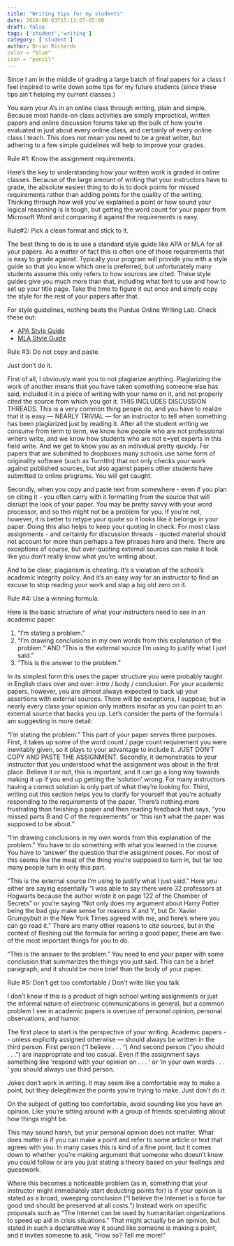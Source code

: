 ```yaml
---
title: "Writing tips for my students"
date: 2018-08-03T15:13:07-05:00
draft: false
tags: ['student','writing']
category: ['student']
author: Brian Richards
color = "blue"
icon = "pencil"
---
```


Since I am in the middle of grading a large batch of final papers for a class I feel inspired to write down some tips for my future students (since these tips ain't helping my current classes.)

You earn your A’s in an online class through writing, plain and simple. Because most hands-on class activities are simply impractical, written papers and online discussion forums take up the bulk of how you’re evaluated in just about every online class, and certainly of every online class I teach. This does not mean you need to be a great writer, but adhering to a few simple guidelines will help to improve your grades.

Rule #1: Know the assignment requirements.

Here’s the key to understanding how your written work is graded in online classes. Because of the large amount of writing that your instructors have to grade, the absolute easiest thing to do is to dock points for missed requirements rather than adding points for the quality of the writing. Thinking through how well you’ve explained a point or how sound your logical reasoning is is tough, but getting the word count for your paper from Microsoft Word and comparing it against the requirements is easy.

Rule#2: Pick a clean format and stick to it.

The best thing to do is to use a standard style guide like APA or MLA for all your papers. As a matter of fact this is often one of those requirements that is easy to grade against. Typically your program will provide you with a style guide so that you know which one is preferred, but unfortunately many students assume this only refers to how sources are cited. These style guides give you much more than that, including what font to use and how to set up your title page. Take the time to figure it out once and simply copy the style for the rest of your papers after that.

For style guidelines, nothing beats the Purdue Online Writing Lab. Check these out:
* [APA Style Guide](https://owl.english.purdue.edu/owl/resource/664/01/)
* [MLA Style Guide](https://owl.english.purdue.edu/owl/resource/675/01/)

Rule #3: Do not copy and paste.

Just don’t do it. 

First of all, I obviously want you to not plagiarize anything. Plagiarizing the work of another means that you have taken something someone else has said, included it in a piece of writing with your name on it, and not properly cited the source from which you got it. THIS INCLUDES DISCUSSION THREADS. This is a very common thing people do, and you have to realize that it is easy — NEARLY TRIVIAL — for an instructor to tell when something has been plagiarized just by reading it. After all the student writing we consume from term to term, we know how people who are not professional writers write, and we know how students who are not e=yet experts in this field write. And we get to know you as an individual pretty quickly. For papers that are submitted to dropboxes many schools use some form of originality software (such as TurnItIn) that not only checks your work against published sources, but also against papers other students have submitted to online programs. You will get caught.

Secondly, when you copy and paste text from somewhere - even if you plan on citing it - you often carry with it formatting from the source that will disrupt the look of your paper. You may be pretty savvy with your word processor, and so this might not be a problem for you. If you’re not, however, it is better to retype your quote so it looks like it belongs in your paper. Doing this also helps to keep your quoting in check. For most class assignments - and certainly for discussion threads - quoted material should not account for more than perhaps a few phrases here and there. There are exceptions of course, but over-quoting external sources can make it look like you don’t really know what you’re writing about.

And to be clear, plagiarism is cheating. It’s a violation of the school’s academic integrity policy. And it’s an easy way for an instructor to find an excuse to stop reading your work and slap a big old zero on it.

Rule #4: Use a winning formula.

Here is the basic structure of what your instructors need to see in an academic paper:

1. “I’m stating a problem.”
2. “I’m drawing conclusions in my own words from this explanation of the problem.”
AND “This is the external source I’m using to justify what I just said.”
3. “This is the answer to the problem.” 

In its simplest form this uses the paper structure you were probably taught in English class over and over: intro / body / conclusion. For your academic papers, however, you are almost always expected to back up your assertions with external sources. There will be exceptions, I suppose, but in nearly every class your opinion only matters insofar as you can point to an external source that backs you up. Let’s consider the parts of the formula I am suggesting in more detail:

“I’m stating the problem.” This part of your paper serves three purposes. First, it takes up some of the word count / page count requirement you were inevitably given, so it plays to your advantage to include it. JUST DON’T COPY AND PASTE THE ASSIGNMENT. Secondly, it demonstrates to your instructor that you understood what the assignment was about in the first place. Believe it or not, this is important, and it can go a long way towards making it up if you end up getting the ‘solution’ wrong. For many instructors having a correct solution is only part of what they’re looking for. Third, writing out this section helps you to clarify for yourself that you’re actually responding to the requirements of the paper. There’s nothing more frustrating than finishing a paper and then reading feedback that says, “you missed parts B and C of the requirements” or “this isn’t what the paper was supposed to be about.”

“I’m drawing conclusions in my own words from this explanation of the problem.” You have to do something with what you learned in the course. You have to ‘answer’ the question that the assignment poses. For most of this seems like the meat of the thing you’re supposed to turn in, but far too many people turn in only this part.

“This is the external source I’m using to justify what I just said.” Here you either are saying essentially “I was able to say there were 32 professors at Hogwarts because the author wrote it on page 122 of the Chamber of Secrets” or you’re saying “Not only does my argument about Harry Potter being the bad guy make sense for reasons X and Y, but Dr. Xavier Grumpybutt in the New York Times agreed with me, and here’s where you can go read it.” There are many other reasons to cite sources, but in the context of fleshing out the formula for writing a good paper, these are two of the most important things for you to do.

“This is the answer to the problem.” You need to end your paper with some conclusion that summarizes the things you just said. This can be a brief paragraph, and it should be more brief than the body of your paper.

Rule #5: Don’t get too comfortable / Don’t write like you talk

I don’t know if this is a product of high school writing assignments or just the informal nature of electronic communications in general, but a common problem I see in academic papers is overuse of personal opinion, personal observations, and humor. 

The first place to start is the perspective of your writing. Academic papers -- unless explicitly assigned otherwise — should always be written in the third person. First person (“I believe . . . “) And second person (“you should . . .”) are inappropriate and too casual. Even if the assignment says something like ‘respond with your opinion on . . . ‘ or ‘in your own words . . . ‘ you should always use third person.

Jokes don’t work in writing. It may seem like a comfortable way to make a point, but they delegitimize the points you’re trying to make. Just don’t do it.

On the subject of getting too comfortable, avoid sounding like you have an opinion. Like you’re sitting around with a group of friends speculating about how things might be.

This may sound harsh, but your personal opinion does not matter. What does matter is if you can make a point and refer to some article or text that agrees with you. In many cases this is kind of a fine point, but it comes down to whether you’re making argument that someone who doesn’t know you could follow or are you just stating a theory based on your feelings and guesswork.

Where this becomes a noticeable problem (as in, something that your instructor might immediately start deducting points for) is if your opinion is stated as a broad, sweeping conclusion (“I believe the Internet is a force for good snd should be preserved at all costs.”) Instead work on specific proposals such as “The Internet can be used by humanitarian organizations to speed up aid in crisis situations.” That might actually be an opinion, but stated in such a declarative way it sound like someone is making a point, and it invites someone to ask, “How so? Tell me more!”





